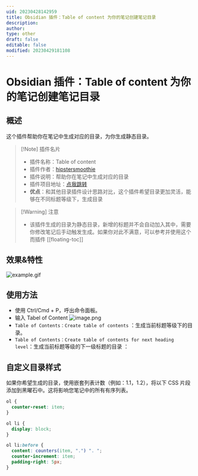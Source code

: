 ```yaml
---
uid: 20230428142959
title: Obsidian 插件：Table of content 为你的笔记创建笔记目录
description: 
author: 
type: other
draft: false
editable: false
modified: 20230429181108
---
```


# Obsidian 插件：Table of content 为你的笔记创建笔记目录

## 概述

这个插件帮助你在笔记中生成对应的目录，为你生成静态目录。

> [!Note] 插件名片
> - 插件名称：Table of content
> - 插件作者：[hipstersmoothie](https://github.com/hipstersmoothie)
> - 插件说明：帮助你在笔记中生成对应的目录
> - 插件项目地址：[点我跳转](https://github.com/hipstersmoothie/obsidian-plugin-toc)
> - **优点**：和其他目录插件设计思路对比，这个插件希望目录更加灵活，能够在不同标题等级下，生成目录

>[!Warning] 注意
>- 该插件生成的目录为静态目录，新增的标题并不会自动加入其中，需要你修改笔记后手动触发生成。如果你对此不满意，可以参考并使用这个而插件 [[floating-toc]]

## 效果&特性

![example.gif](https://cdn.pkmer.cn/images/18f61d9dfd67da3a58e82f3a6aa20bea_MD5.gif)

## 使用方法

- 使用 Ctrl/Cmd + P，呼出命令面板。
- 输入 Tabel of Content
![image.png](https://cdn.pkmer.cn/images/caa1621d5c5ea2ac9533b123f9349efb_MD5.png)
- `Table of Contents：Create table of contents` ：生成当前标题等级下的目录。
- `Table of Contents：Create table of contents for next heading level`：生成当前标题等级的下一级标题的目录 ：

## 自定义目录样式

如果你希望生成的目录，使用嵌套列表计数（例如：1.1，1.2），将以下 CSS 片段添加到黑曜石中。这将影响您笔记中的所有有序列表。

```CSS
ol {
  counter-reset: item;
}

ol li {
  display: block;
}

ol li:before {
  content: counters(item, ".") ". ";
  counter-increment: item;
  padding-right: 5px;
}
```
